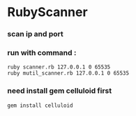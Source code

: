 # RubyScanner
### scan ip and port
### run with command :
    ruby scanner.rb 127.0.0.1 0 65535
    ruby mutil_scanner.rb 127.0.0.1 0 65535

### need install gem celluloid first
    gem install celluloid
